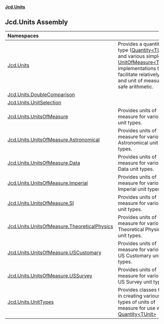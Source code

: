 #### [Jcd.Units](index.md 'index')

## Jcd.Units Assembly

| Namespaces                                                                                                                                  |                                                                                                                                                                                                                                                                                                 |
|:--------------------------------------------------------------------------------------------------------------------------------------------|:------------------------------------------------------------------------------------------------------------------------------------------------------------------------------------------------------------------------------------------------------------------------------------------------|
| [Jcd.Units](Jcd.Units.md 'Jcd.Units')                                                                                                       | Provides a quantity type ([Quantity&lt;TUnit&gt;](Quantity_TUnit_.md 'Jcd.Units.Quantity<TUnit>')) and various simple [UnitOfMeasure&lt;TUnit&gt;](UnitOfMeasure_TUnit_.md 'Jcd.Units.UnitOfMeasure<TUnit>') implementations to facilitate relatively type and unit of measure safe arithmetic. |
| [Jcd.Units.DoubleComparison](Jcd.Units.DoubleComparison.md 'Jcd.Units.DoubleComparison')                                                    |                                                                                                                                                                                                                                                                                                 |
| [Jcd.Units.UnitSelection](Jcd.Units.UnitSelection.md 'Jcd.Units.UnitSelection')                                                             |                                                                                                                                                                                                                                                                                                 |
| [Jcd.Units.UnitsOfMeasure](Jcd.Units.UnitsOfMeasure.md 'Jcd.Units.UnitsOfMeasure')                                                          | Provides units of measure for various unit types.                                                                                                                                                                                                                                               |
| [Jcd.Units.UnitsOfMeasure.Astronomical](Jcd.Units.UnitsOfMeasure.Astronomical.md 'Jcd.Units.UnitsOfMeasure.Astronomical')                   | Provides units of measure for various Astronomical unit types.                                                                                                                                                                                                                                  |
| [Jcd.Units.UnitsOfMeasure.Data](Jcd.Units.UnitsOfMeasure.Data.md 'Jcd.Units.UnitsOfMeasure.Data')                                           | Provides units of measure for various Data unit types.                                                                                                                                                                                                                                          |
| [Jcd.Units.UnitsOfMeasure.Imperial](Jcd.Units.UnitsOfMeasure.Imperial.md 'Jcd.Units.UnitsOfMeasure.Imperial')                               | Provides units of measure for various Imperial unit types.                                                                                                                                                                                                                                      |
| [Jcd.Units.UnitsOfMeasure.SI](Jcd.Units.UnitsOfMeasure.SI.md 'Jcd.Units.UnitsOfMeasure.SI')                                                 | Provides units of measure for various SI unit types.                                                                                                                                                                                                                                            |
| [Jcd.Units.UnitsOfMeasure.TheoreticalPhysics](Jcd.Units.UnitsOfMeasure.TheoreticalPhysics.md 'Jcd.Units.UnitsOfMeasure.TheoreticalPhysics') | Provides units of measure for various Theoretical Physics unit types.                                                                                                                                                                                                                           |
| [Jcd.Units.UnitsOfMeasure.USCustomary](Jcd.Units.UnitsOfMeasure.USCustomary.md 'Jcd.Units.UnitsOfMeasure.USCustomary')                      | Provides units of measure for various US Customary unit types.                                                                                                                                                                                                                                  |
| [Jcd.Units.UnitsOfMeasure.USSurvey](Jcd.Units.UnitsOfMeasure.USSurvey.md 'Jcd.Units.UnitsOfMeasure.USSurvey')                               | Provides units of measure for various US Survey unit types.                                                                                                                                                                                                                                     |
| [Jcd.Units.UnitTypes](Jcd.Units.UnitTypes.md 'Jcd.Units.UnitTypes')                                                                         | Provides classes to aid in creating various types of units of measure for use with [Quantity&lt;TUnit&gt;](Quantity_TUnit_.md 'Jcd.Units.Quantity<TUnit>')                                                                                                                                      |
